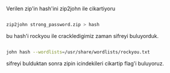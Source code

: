 Verilen zip'in hash'ini zip2john ile cikartiyoru

```bash

zip2john strong_password.zip > hash

```

bu hash'i rockyou ile crackledigimiz zaman sifreyi buluyorduk.

```bash

john hash --wordlists=/usr/share/wordlists/rockyou.txt

```


sifreyi bulduktan sonra zipin icindekileri cikartip flag'i buluyoruz.
